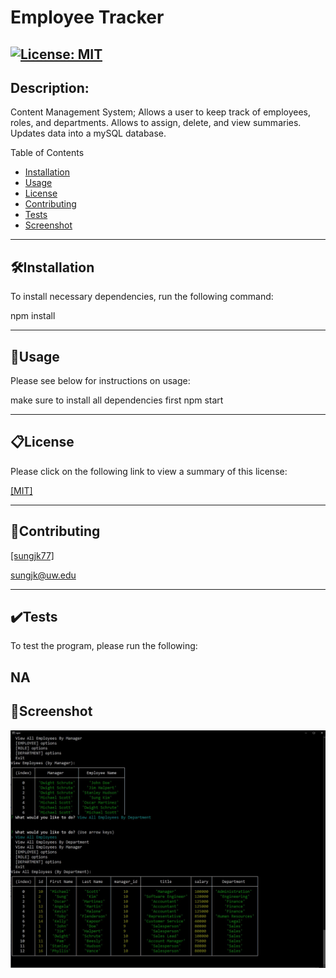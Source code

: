 # Employee Tracker
[![License: MIT](https://img.shields.io/badge/License-MIT-yellow.svg)](https://opensource.org/licenses/MIT)
------------
## Description:
Content Management System; Allows a user to keep track of employees, roles, and departments.  Allows to assign, delete, and view summaries.  Updates data into a mySQL database.

Table of Contents

- [Installation](##🛠️Installation)
- [Usage](##📐Usage)
- [License](##📋License)
- [Contributing](##📝Contributing)
- [Tests](##✔️Tests)
- [Screenshot](##📸Screenshot)

------------
## 🛠️Installation
To install necessary dependencies, run the following command:

npm install

------------
## 📐Usage
Please see below for instructions on usage:

make sure to install all dependencies first
npm start

------------
## 📋License
Please click on the following link to view a summary of this license:

[ [MIT] ](https://opensource.org/licenses/MIT)

------------
## 📝Contributing

[ [sungjk77] ](https://github.com/sungjk77)


sungjk@uw.edu

------------
## ✔️Tests
To test the program, please run the following:

NA
------------
## 📸Screenshot
![alt text](https://raw.githubusercontent.com/sungjk77/hw12-Employee-Tracker/main/assets/screenshot.JPG)
